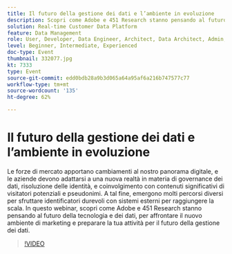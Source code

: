 ```yaml
---
title: Il futuro della gestione dei dati e l’ambiente in evoluzione
description: Scopri come Adobe e 451 Research stanno pensando al futuro della tecnologia e dei dati per affrontare il nuovo ambiente di marketing e preparare la tua azienda per il futuro della gestione dei dati.
solution: Real-time Customer Data Platform
feature: Data Management
role: User, Developer, Data Engineer, Architect, Data Architect, Admin, Leader
level: Beginner, Intermediate, Experienced
doc-type: Event
thumbnail: 332077.jpg
kt: 7333
type: Event
source-git-commit: edd0bdb28a9b3d065a64a95af6a216b747577c77
workflow-type: tm+mt
source-wordcount: '135'
ht-degree: 62%

---
```


# Il futuro della gestione dei dati e l’ambiente in evoluzione

Le forze di mercato apportano cambiamenti al nostro panorama digitale, e le aziende devono adattarsi a una nuova realtà in materia di governance dei dati, risoluzione delle identità, e coinvolgimento con contenuti significativi di visitatori potenziali e pseudonimi. A tal fine, emergono molti percorsi diversi per sfruttare identificatori durevoli con sistemi esterni per raggiungere la scala. In questo webinar, scopri come Adobe e 451 Research stanno pensando al futuro della tecnologia e dei dati, per affrontare il nuovo ambiente di marketing e preparare la tua attività per il futuro della gestione dei dati.

>[!VIDEO](https://video.tv.adobe.com/v/332077/?quality=12&learn=on)